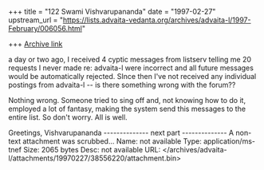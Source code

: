 +++
title = "122 Swami Vishvarupananda"
date = "1997-02-27"
upstream_url = "https://lists.advaita-vedanta.org/archives/advaita-l/1997-February/006056.html"

+++
[Archive link](https://lists.advaita-vedanta.org/archives/advaita-l/1997-February/006056.html)

a day or two ago, I received 4 cyptic messages from listserv telling me 20
requests I never made re: advaita-l were incorrect and all future messages
would be automatically rejected. SInce then I've not received any individual
postings from advaita-l -- is there something wrong with the forum??


Nothing wrong. Someone tried to sing off and, not knowing how to do it, employed a lot of fantasy, making the system send this messages to the entire list. So don't worry. All is well.

Greetings,
Vishvarupananda
-------------- next part --------------
A non-text attachment was scrubbed...
Name: not available
Type: application/ms-tnef
Size: 2065 bytes
Desc: not available
URL: </archives/advaita-l/attachments/19970227/38556220/attachment.bin>
